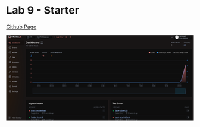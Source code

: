 # Lab 9 - Starter

[Github Page](https://cadefuin.github.io/sp25-cse110-lab9/)

![Track JS Screenshot](trackjs-screenshot.png)

